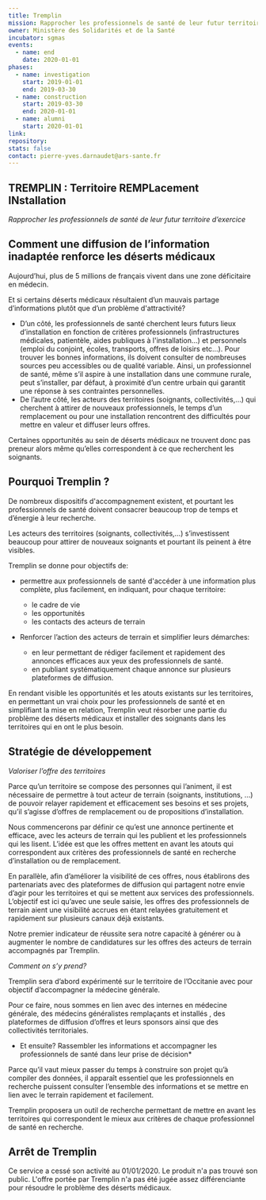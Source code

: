 ```yaml
---
title: Tremplin
mission: Rapprocher les professionnels de santé de leur futur territoire d’exercice
owner: Ministère des Solidarités et de la Santé
incubator: sgmas
events:
  - name: end
    date: 2020-01-01
phases:
  - name: investigation
    start: 2019-01-01
    end: 2019-03-30
  - name: construction
    start: 2019-03-30
    end: 2020-01-01
  - name: alumni
    start: 2020-01-01
link:
repository:
stats: false
contact: pierre-yves.darnaudet@ars-sante.fr
---
```


## TREMPLIN : Territoire REMPLacement INstallation
*Rapprocher les professionnels de santé de leur futur territoire d’exercice*

## Comment une diffusion de l’information inadaptée renforce les déserts médicaux

Aujourd’hui, plus de 5 millions de français vivent dans une zone déficitaire en médecin.

Et si certains déserts médicaux résultaient d’un mauvais partage d’informations plutôt que d’un problème d'attractivité?

* D’un côté, les professionnels de santé cherchent leurs futurs lieux d’installation en fonction de critères professionnels (infrastructures médicales, patientèle, aides publiques à l'installation...) et personnels (emploi du conjoint, écoles, transports, offres de loisirs etc…). Pour trouver les bonnes informations, ils doivent consulter de nombreuses sources peu accessibles ou de qualité variable. Ainsi, un professionnel de santé, même s’il aspire à une installation dans une commune rurale, peut s’installer, par défaut, à proximité d’un centre urbain qui garantit une réponse à ses contraintes personnelles.
* De l’autre côté, les acteurs des territoires (soignants, collectivités,…) qui cherchent à attirer de nouveaux professionnels, le temps d’un remplacement ou pour une installation rencontrent des difficultés pour mettre en valeur et diffuser leurs offres.

Certaines opportunités au sein de déserts médicaux ne trouvent donc pas preneur alors même qu’elles correspondent à ce que recherchent les soignants.

## Pourquoi Tremplin ?

De nombreux dispositifs d'accompagnement existent, et pourtant les professionnels de santé doivent consacrer beaucoup trop de temps et d’énergie à leur recherche.

Les acteurs des territoires (soignants, collectivités,…)  s’investissent beaucoup pour attirer de nouveaux soignants et pourtant ils peinent à être visibles.

Tremplin se donne pour objectifs de:

* permettre aux professionnels de santé d'accéder à une information plus complète, plus facilement,  en indiquant, pour chaque territoire:
  * le cadre de vie
  * les opportunités
  * les contacts des acteurs de terrain

* Renforcer l’action des acteurs de terrain et simplifier leurs démarches:
  * en leur permettant de rédiger facilement et rapidement des annonces efficaces aux yeux des professionnels de santé.
  * en publiant systématiquement chaque annonce sur plusieurs plateformes de diffusion.

En rendant visible les opportunités et les atouts existants sur les territoires, en permettant un vrai choix pour les professionnels de santé et en simplifiant la mise en relation,  Tremplin veut résorber une partie du problème des déserts médicaux et installer des soignants dans les territoires qui en ont le plus besoin.

## Stratégie de développement

*Valoriser l’offre des territoires*

Parce qu’un territoire se compose des personnes qui l’animent, il est nécessaire de permettre à tout acteur de terrain (soignants, institutions, …) de pouvoir relayer rapidement et efficacement ses besoins et ses projets, qu’il s’agisse d’offres de remplacement ou de propositions d’installation.

Nous commencerons par définir ce qu’est une annonce pertinente et efficace, avec les acteurs de terrain qui les publient et les professionnels qui les lisent. L’idée est que les offres mettent en avant les atouts qui correspondent aux critères des professionnels de santé en recherche d’installation ou de remplacement.

En parallèle, afin d’améliorer la visibilité de ces offres, nous établirons des partenariats avec des plateformes de diffusion qui partagent notre envie d’agir pour les territoires et qui se mettent aux services des professionnels. L’objectif est ici qu’avec une seule saisie, les offres des professionnels de terrain aient une visibilité accrues en étant relayées gratuitement et rapidement sur plusieurs canaux déjà existants.

Notre premier indicateur de réussite sera notre capacité à générer ou à augmenter le nombre de candidatures sur les offres des acteurs de terrain accompagnés  par Tremplin.

*Comment on s’y prend?*

Tremplin sera d’abord expérimenté sur le territoire de l’Occitanie avec pour objectif d’accompagner la médecine générale.

Pour ce faire, nous sommes en lien avec des internes en médecine générale, des médecins généralistes remplaçants et installés , des plateformes de diffusion d’offres et leurs sponsors  ainsi que des collectivités territoriales.

* Et ensuite? Rassembler les informations et accompagner les professionnels de santé dans leur prise de décision*

Parce qu’il vaut mieux passer du temps à construire son projet qu’à compiler des données, il apparaît essentiel que les professionnels en recherche puissent consulter l’ensemble des informations et se mettre en lien avec le terrain rapidement et facilement.

Tremplin proposera un outil de recherche permettant de mettre en avant les territoires qui correspondent le mieux aux critères de chaque professionnel de santé en recherche.

## Arrêt de Tremplin

Ce service a cessé son activité au 01/01/2020. Le produit n'a pas trouvé son public. L'offre portée par Tremplin n'a pas été jugée assez différenciante pour résoudre le problème des déserts médicaux. 

